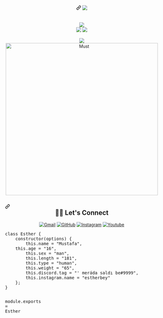    </div>
    <article class="markdown-body entry-content container-lg f5" itemprop="text"><h1 align="center" dir="auto"><a id="user-content---" class="anchor" aria-hidden="true" href="#--"><svg class="octicon octicon-link" viewBox="0 0 16 16" version="1.1" width="16" height="16" aria-hidden="true"><path fill-rule="evenodd" d="M7.775 3.275a.75.75 0 001.06 1.06l1.25-1.25a2 2 0 112.83 2.83l-2.5 2.5a2 2 0 01-2.83 0 .75.75 0 00-1.06 1.06 3.5 3.5 0 004.95 0l2.5-2.5a3.5 3.5 0 00-4.95-4.95l-1.25 1.25zm-4.69 9.64a2 2 0 010-2.83l2.5-2.5a2 2 0 012.83 0 .75.75 0 001.06-1.06 3.5 3.5 0 00-4.95 0l-2.5 2.5a3.5 3.5 0 004.95 4.95l1.25-1.25a.75.75 0 00-1.06-1.06l-1.25 1.25a2 2 0 01-2.83 0z"></path></svg></a> <a href="https://github.com/EstherBey"><img src="https://camo.githubusercontent.com/975a489dfcd0837faebdecdf9ba3d997a02cedcc7bd0078bc49e0ab1b620e8a2/68747470733a2f2f726561646d652d747970696e672d7376672e6865726f6b756170702e636f6d2f3f6c696e65733d48692b4927616d2b4d7573743b492b6c696b652b636f64696e673b486f772b6172652b796f752b746f6461793f3b49276d2b7072657474792b66696e65" data-canonical-src="https://readme-typing-svg.herokuapp.com/?lines=Hi+I'am+Mera;I+like+coding;How+are+you+today?;I'm+pretty+fine" style="max-width: 100%;"> </a></h1> <br><div align="center" dir="auto"> <a href="https://discord.com/users/914470304179429418" title="Discord Account" rel="nofollow"><img src="https://camo.githubusercontent.com/bc76ccad346855e7270522acaf46812cf514349aed3137cceaa50935adefefd7/68747470733a2f2f6c616e796172642d70726f66696c652d726561646d652e76657263656c2e6170702f6170692f3633383332343835393831383231333338303f69646c654d6573736167653d686525323069732532306c6561726e696e672532306e65772532307468696e67732e2e2e" data-canonical-src="https://lanyard-profile-readme.vercel.app/api/638324859818213380?idleMessage=he%20is%20learning%20new%20things..." style="max-width: 100%;"></a> </div>
<div align="center" dir="auto">
<a href="https://github.com/EstherBey" title="Github Account"><img src="https://camo.githubusercontent.com/65ad890936f64ac52f75fbf23113c362335b4f2c785a1dc05d83c4fae4943628/68747470733a2f2f6b6f6d617265762e636f6d2f67687076632f3f757365726e616d653d6d757374323533" data-canonical-src="https://komarev.com/ghpvc/?username=EstherBey" style="max-width: 100%;"></a>
<a href="https://github.com/EstherBey?tab=followers" title="Github followers"><img src="https://camo.githubusercontent.com/50ecb8be3b655f1d8fb4fc7356bfdc7e52f1f9671e07f6d93dc2af7c3a7fcaa0/68747470733a2f2f696d672e736869656c64732e696f2f6769746875622f666f6c6c6f776572732f6d7573743235332e7376673f7374796c653d736f6369616c266c6162656c3d466f6c6c6f77657273" data-canonical-src="https://img.shields.io/github/followers/EstherBey.svg?style=social&amp;label=Followers" style="max-width: 100%;"></a>
</div>
<br>
<div align="center" dir="auto"><a href="https://github.com/EstherBey" title="Esther Github"><img src="https://camo.githubusercontent.com/e9223990061be1b63a65fdee3a970274405b84e6a7a993d223adf9ab4dbf9dc8/68747470733a2f2f6769746875622d726561646d652d73746174732e76657263656c2e6170702f6170693f757365726e616d653d6d75737432353326636f756e745f707269766174653d747275652673686f775f69636f6e733d747275656c696e655f6865696768743d32312662675f636f6c6f723d302c4543364336432c4646443437392c4646464337392c373346413739267468656d653d677261797768697465" data-canonical-src="https://github-readme-stats.vercel.app/api?username=must253&amp;count_private=true&amp;show_icons=trueline_height=21&amp;bg_color=0,EC6C6C,FFD479,FFFC79,73FA79&amp;theme=graywhite" style="max-width: 100%;"></a></div>	 
<div align="center" dir="auto"><a href="https://github.com/EstherBey"><img width="500" src="https://camo.githubusercontent.com/4e2d0d20919417721268e5f153355fc298bed7134373bb1ff5391a631fee6ea6/68747470733a2f2f6769746875622d726561646d652d73746174732e76657263656c2e6170702f6170692f746f702d6c616e67732f3f757365726e616d653d6d75737432353326636f756e745f707269766174653d74727565267468656d653d7261646963616c" alt="Must" data-canonical-src="https://github-readme-stats.vercel.app/api/top-langs/?username=must253&amp;count_private=true&amp;theme=radical" style="max-width: 100%;"></a></div>
<h2 dir="auto"><a id="user-content--️-lets-connect" class="anchor" aria-hidden="true" href="#-️-lets-connect"><svg class="octicon octicon-link" viewBox="0 0 16 16" version="1.1" width="16" height="16" aria-hidden="true"><path fill-rule="evenodd" d="M7.775 3.275a.75.75 0 001.06 1.06l1.25-1.25a2 2 0 112.83 2.83l-2.5 2.5a2 2 0 01-2.83 0 .75.75 0 00-1.06 1.06 3.5 3.5 0 004.95 0l2.5-2.5a3.5 3.5 0 00-4.95-4.95l-1.25 1.25zm-4.69 9.64a2 2 0 010-2.83l2.5-2.5a2 2 0 012.83 0 .75.75 0 001.06-1.06 3.5 3.5 0 00-4.95 0l-2.5 2.5a3.5 3.5 0 004.95 4.95l1.25-1.25a.75.75 0 00-1.06-1.06l-1.25 1.25a2 2 0 01-2.83 0z"></path></svg></a><div align="center" dir="auto"> <g-emoji class="g-emoji" alias="raising_hand_woman" fallback-src="https://github.githubassets.com/images/icons/emoji/unicode/1f64b-2640.png">🙋&zwj;♀️</g-emoji> Let's Connect</div></h2>
<p align="center" dir="auto">
	<a href="mailto:info@estherwise.org"><img src="https://camo.githubusercontent.com/9734318df1bd17dac8b2a6b4f88684ced60f41394aa38df3c72a0510af8b69a6/68747470733a2f2f696d672e69636f6e73382e636f6d2f627562626c65732f35302f3030303030302f676d61696c2e706e67" alt="Gmail" data-canonical-src="https://img.icons8.com/bubbles/50/000000/gmail.png" style="max-width: 100%;"></a>
	<a href="https://github.com/EstherBey"><img src="https://camo.githubusercontent.com/439d559885a8195d5a91a92f8a72e29767e011b9a15933e26f28a0b551c5706d/68747470733a2f2f696d672e69636f6e73382e636f6d2f627562626c65732f35302f3030303030302f6769746875622e706e67" alt="GitHub" data-canonical-src="https://img.icons8.com/bubbles/50/000000/github.png" style="max-width: 100%;"></a>
	<a href="https://instagram.com/xest.cf" rel="nofollow"><img src="https://camo.githubusercontent.com/006011b1867986aeca5e91558cb03943899ae9c38546b79ca803424c0a0f6ee4/68747470733a2f2f696d672e69636f6e73382e636f6d2f627562626c65732f35302f3030303030302f696e7374616772616d2e706e67" alt="Instagram" data-canonical-src="https://img.icons8.com/bubbles/50/000000/instagram.png" style="max-width: 100%;"></a>
	<a href="https://www.youtube.com/c/EstherWisex" rel="nofollow"><img src="https://camo.githubusercontent.com/88da9ea6b16d699a169878d18020809e6759c31914bfe92647d5b30a254897aa/68747470733a2f2f696d672e69636f6e73382e636f6d2f627562626c65732f35302f3030303030302f796f75747562652e706e67" alt="Youtube" data-canonical-src="https://img.icons8.com/bubbles/50/000000/youtube.png" style="max-width: 100%;"></a>
</p>
<div class="highlight highlight-source-js position-relative overflow-auto"><pre><span class="pl-k">class</span> <span class="pl-v">Esther</span> <span class="pl-kos">{</span>
    <span class="pl-en">constructor</span><span class="pl-kos">(</span><span class="pl-s1">options</span><span class="pl-kos">)</span> <span class="pl-kos">{</span>
        <span class="pl-smi">this</span><span class="pl-kos">.</span><span class="pl-c1">name</span> <span class="pl-c1">=</span> <span class="pl-s">"Mustafa"</span><span class="pl-kos">,</span>
	<span class="pl-smi">this</span><span class="pl-kos">.</span><span class="pl-c1">age</span> <span class="pl-c1">=</span> <span class="pl-s">"16"</span><span class="pl-kos">,</span>
        <span class="pl-smi">this</span><span class="pl-kos">.</span><span class="pl-c1">sex</span> <span class="pl-c1">=</span> <span class="pl-s">"man"</span><span class="pl-kos">,</span>
        <span class="pl-smi">this</span><span class="pl-kos">.</span><span class="pl-c1">length</span> <span class="pl-c1">=</span> <span class="pl-s">"181"</span><span class="pl-kos">,</span>
        <span class="pl-smi">this</span><span class="pl-kos">.</span><span class="pl-c1">type</span> <span class="pl-c1">=</span> <span class="pl-s">"human"</span><span class="pl-kos">,</span>
        <span class="pl-smi">this</span><span class="pl-kos">.</span><span class="pl-c1">weight</span> <span class="pl-c1">=</span> <span class="pl-s">"65"</span><span class="pl-kos">,</span>
        <span class="pl-smi">this</span><span class="pl-kos">.</span><span class="pl-c1">discord</span><span class="pl-kos">.</span><span class="pl-c1">tag</span> <span class="pl-c1">=</span> <span class="pl-s">"' meráda saldı be#9999"</span><span class="pl-kos">,</span>
        <span class="pl-smi">this</span><span class="pl-kos">.</span><span class="pl-c1">instagram</span><span class="pl-kos">.</span><span class="pl-c1">name</span> <span class="pl-c1">=</span> <span class="pl-s">"estherbey"</span> 
    <span class="pl-kos">}</span><span class="pl-kos">;</span>
<span class="pl-kos">}</span>

<span class="pl-smi">module</span><span class="pl-kos">.</span><span class="pl-c1">exports</span> <span class="pl-c1">=</span> <span class="pl-v">Esther</span></pre><div class="zeroclipboard-container position-absolute right-0 top-0">
 

